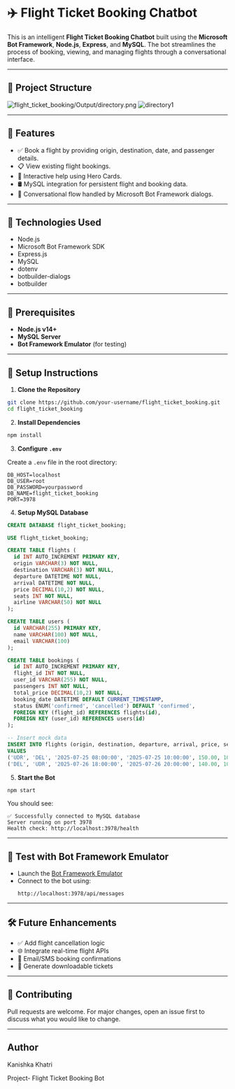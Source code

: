 
# ✈️ Flight Ticket Booking Chatbot

This is an intelligent **Flight Ticket Booking Chatbot** built using the **Microsoft Bot Framework**, **Node.js**, **Express**, and **MySQL**. The bot streamlines the process of booking, viewing, and managing flights through a conversational interface.

---

## 📁 Project Structure

![flight_ticket_booking/Output/directory.png](Output/directory.png)
![directory1](Output/directory1.png)

---

## 🚀 Features

- ✅ Book a flight by providing origin, destination, date, and passenger details.
- 📋 View existing flight bookings.
- 💬 Interactive help using Hero Cards.
- 🛢 MySQL integration for persistent flight and booking data.
- 🧠 Conversational flow handled by Microsoft Bot Framework dialogs.

---

## 🔧 Technologies Used

- Node.js
- Microsoft Bot Framework SDK
- Express.js
- MySQL
- dotenv
- botbuilder-dialogs
- botbuilder

---

## 🧪 Prerequisites

- **Node.js v14+**
- **MySQL Server**
- **Bot Framework Emulator** (for testing)

---

## 💾 Setup Instructions

1. **Clone the Repository**

```bash
git clone https://github.com/your-username/flight_ticket_booking.git
cd flight_ticket_booking
```

2. **Install Dependencies**

```bash
npm install
```

3. **Configure `.env`**

Create a `.env` file in the root directory:

```
DB_HOST=localhost
DB_USER=root
DB_PASSWORD=yourpassword
DB_NAME=flight_ticket_booking
PORT=3978
```

4. **Setup MySQL Database**

```sql
CREATE DATABASE flight_ticket_booking;

USE flight_ticket_booking;

CREATE TABLE flights (
  id INT AUTO_INCREMENT PRIMARY KEY,
  origin VARCHAR(3) NOT NULL,
  destination VARCHAR(3) NOT NULL,
  departure DATETIME NOT NULL,
  arrival DATETIME NOT NULL,
  price DECIMAL(10,2) NOT NULL,
  seats INT NOT NULL,
  airline VARCHAR(50) NOT NULL
);

CREATE TABLE users (
  id VARCHAR(255) PRIMARY KEY,
  name VARCHAR(100) NOT NULL,
  email VARCHAR(100)
);

CREATE TABLE bookings (
  id INT AUTO_INCREMENT PRIMARY KEY,
  flight_id INT NOT NULL,
  user_id VARCHAR(255) NOT NULL,
  passengers INT NOT NULL,
  total_price DECIMAL(10,2) NOT NULL,
  booking_date DATETIME DEFAULT CURRENT_TIMESTAMP,
  status ENUM('confirmed', 'cancelled') DEFAULT 'confirmed',
  FOREIGN KEY (flight_id) REFERENCES flights(id),
  FOREIGN KEY (user_id) REFERENCES users(id)
);

-- Insert mock data
INSERT INTO flights (origin, destination, departure, arrival, price, seats, airline)
VALUES
('UDR', 'DEL', '2025-07-25 08:00:00', '2025-07-25 10:00:00', 150.00, 100, 'Air India'),
('DEL', 'UDR', '2025-07-26 18:00:00', '2025-07-26 20:00:00', 140.00, 100, 'IndiGo');
```

5. **Start the Bot**

```bash
npm start
```

You should see:
```
✅ Successfully connected to MySQL database
Server running on port 3978
Health check: http://localhost:3978/health
```

---

## 💬 Test with Bot Framework Emulator

- Launch the [Bot Framework Emulator](https://github.com/microsoft/BotFramework-Emulator)
- Connect to the bot using:
  ```
  http://localhost:3978/api/messages
  ```

---

## 🛠 Future Enhancements

- ✅ Add flight cancellation logic
- 🌐 Integrate real-time flight APIs
- 📧 Email/SMS booking confirmations
- 🧾 Generate downloadable tickets

---

## 🤝 Contributing

Pull requests are welcome. For major changes, open an issue first to discuss what you would like to change.

---

## Author

Kanishka Khatri

Project- Flight Ticket Booking Bot